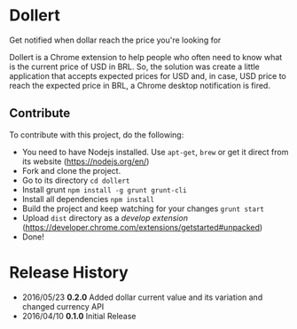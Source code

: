 # Dollert
Get notified when dollar reach the price you're looking for

Dollert is a Chrome extension to help people who often need to know what is the current price of USD in BRL. So, the solution was create a little application that accepts expected prices for USD and, in case, USD price to reach the expected price in BRL, a Chrome desktop notification is fired.

## Contribute
To contribute with this project, do the following:
- You need to have Nodejs installed. Use `apt-get`, `brew` or get it direct from its website (https://nodejs.org/en/)
- Fork and clone the project.
- Go to its directory `cd dollert`
- Install grunt `npm install -g grunt grunt-cli`
- Install all dependencies `npm install`
- Build the project and keep watching for your changes `grunt start`
- Upload `dist` directory as a *develop extension* (https://developer.chrome.com/extensions/getstarted#unpacked)
- Done!

# Release History
- 2016/05/23 **0.2.0** Added dollar current value and its variation and changed currency API
- 2016/04/10 **0.1.0** Initial Release
